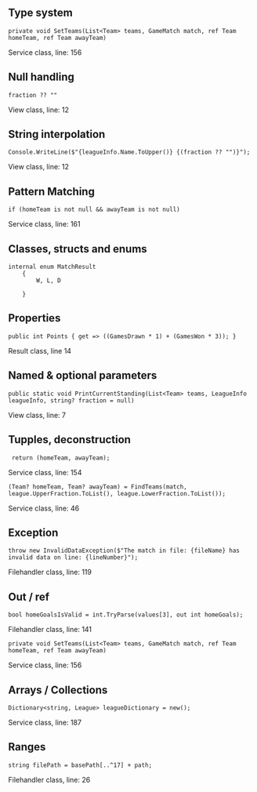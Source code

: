 ## Type system

```
private void SetTeams(List<Team> teams, GameMatch match, ref Team homeTeam, ref Team awayTeam)
```
Service class, line: 156

## Null handling

```
fraction ?? ""
```
View class, line: 12
## String interpolation

```
Console.WriteLine($"{leagueInfo.Name.ToUpper()} {(fraction ?? "")}");
```
View class, line: 12

## Pattern Matching

```
if (homeTeam is not null && awayTeam is not null)
```
Service class, line: 161
## Classes, structs and enums

```
internal enum MatchResult
    {
        W, L, D

    }
```

## Properties

```
public int Points { get => ((GamesDrawn * 1) + (GamesWon * 3)); }
```
Result class, line 14

## Named & optional parameters

```
public static void PrintCurrentStanding(List<Team> teams, LeagueInfo leagueInfo, string? fraction = null)
```
View class, line: 7

## Tupples, deconstruction

```
 return (homeTeam, awayTeam);
```
Service class, line: 154

```
(Team? homeTeam, Team? awayTeam) = FindTeams(match, league.UpperFraction.ToList(), league.LowerFraction.ToList());
```
Service class, line: 46

## Exception

```
throw new InvalidDataException($"The match in file: {fileName} has invalid data on line: {lineNumber}");
```
Filehandler class, line: 119

## Out / ref

```
bool homeGoalsIsValid = int.TryParse(values[3], out int homeGoals);
```
Filehandler class, line: 141
```
private void SetTeams(List<Team> teams, GameMatch match, ref Team homeTeam, ref Team awayTeam)
```
Service class, line: 156

## Arrays / Collections

```
Dictionary<string, League> leagueDictionary = new();
```
Service class, line: 187

## Ranges

```
string filePath = basePath[..^17] + path;
```
Filehandler class, line: 26



